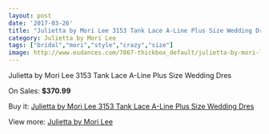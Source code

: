 ```yaml
---
layout: post
date: '2017-03-26'
title: "Julietta by Mori Lee 3153 Tank Lace A-Line Plus Size Wedding Dres"
category: Julietta by Mori Lee
tags: ["bridal","mori","style","crazy","size"]
image: http://www.eudances.com/7867-thickbox_default/julietta-by-mori-lee-3153-tank-lace-a-line-plus-size-wedding-dres.jpg
---
```

Julietta by Mori Lee 3153 Tank Lace A-Line Plus Size Wedding Dres

On Sales: **$370.99**
<a href="https://www.eudances.com/en/julietta-by-mori-lee/2769-julietta-by-mori-lee-3153-tank-lace-a-line-plus-size-wedding-dres.html"><amp-img layout="responsive" width="600" height="600" src="//www.eudances.com/7867-thickbox_default/julietta-by-mori-lee-3153-tank-lace-a-line-plus-size-wedding-dres.jpg" alt="Julietta by Mori Lee 3153 Tank Lace A-Line Plus Size Wedding Dres 0" /></a>
<a href="https://www.eudances.com/en/julietta-by-mori-lee/2769-julietta-by-mori-lee-3153-tank-lace-a-line-plus-size-wedding-dres.html"><amp-img layout="responsive" width="600" height="600" src="//www.eudances.com/7871-thickbox_default/julietta-by-mori-lee-3153-tank-lace-a-line-plus-size-wedding-dres.jpg" alt="Julietta by Mori Lee 3153 Tank Lace A-Line Plus Size Wedding Dres 1" /></a>
<a href="https://www.eudances.com/en/julietta-by-mori-lee/2769-julietta-by-mori-lee-3153-tank-lace-a-line-plus-size-wedding-dres.html"><amp-img layout="responsive" width="600" height="600" src="//www.eudances.com/7870-thickbox_default/julietta-by-mori-lee-3153-tank-lace-a-line-plus-size-wedding-dres.jpg" alt="Julietta by Mori Lee 3153 Tank Lace A-Line Plus Size Wedding Dres 2" /></a>
<a href="https://www.eudances.com/en/julietta-by-mori-lee/2769-julietta-by-mori-lee-3153-tank-lace-a-line-plus-size-wedding-dres.html"><amp-img layout="responsive" width="600" height="600" src="//www.eudances.com/7869-thickbox_default/julietta-by-mori-lee-3153-tank-lace-a-line-plus-size-wedding-dres.jpg" alt="Julietta by Mori Lee 3153 Tank Lace A-Line Plus Size Wedding Dres 3" /></a>
<a href="https://www.eudances.com/en/julietta-by-mori-lee/2769-julietta-by-mori-lee-3153-tank-lace-a-line-plus-size-wedding-dres.html"><amp-img layout="responsive" width="600" height="600" src="//www.eudances.com/7868-thickbox_default/julietta-by-mori-lee-3153-tank-lace-a-line-plus-size-wedding-dres.jpg" alt="Julietta by Mori Lee 3153 Tank Lace A-Line Plus Size Wedding Dres 4" /></a>

Buy it: [Julietta by Mori Lee 3153 Tank Lace A-Line Plus Size Wedding Dres](https://www.eudances.com/en/julietta-by-mori-lee/2769-julietta-by-mori-lee-3153-tank-lace-a-line-plus-size-wedding-dres.html "Julietta by Mori Lee 3153 Tank Lace A-Line Plus Size Wedding Dres")

View more: [Julietta by Mori Lee](https://www.eudances.com/en/43-julietta-by-mori-lee "Julietta by Mori Lee")